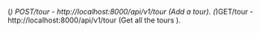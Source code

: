 (*) POST/tour - http://localhost:8000/api/v1/tour (Add a tour).
(*)GET/tour - http://localhost:8000/api/v1/tour (Get all the tours ).